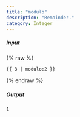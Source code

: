 ```yaml
---
title: "modulo"
description: "Remainder."
category: Integer
---
```

##### Input
{% raw %}
~~~liquid
{{ 3 | modulo:2 }}
~~~
{% endraw %}

##### Output

~~~html
1
~~~
